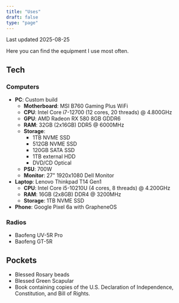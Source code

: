 ```yaml
---
title: "Uses"
draft: false
type: "page"
---
```


Last updated 2025-08-25

Here you can find the equipment I use most often.

## Tech

### Computers

- **PC**: Custom build
    - **Motherboard**: MSI B760 Gaming Plus WiFi
    - **CPU**: Intel Core i7-12700 (12 cores, 20 threads) @ 4.800GHz
    - **GPU**: AMD Radeon RX 580 8GB GDDR6
    - **RAM**: 32GB (2x16GB) DDR5 @ 6000MHz
    - **Storage**:
        - 1TB NVME SSD
        - 512GB NVME SSD
        - 120GB SATA SSD
        - 1TB external HDD
        - DVD/CD Optical
    - **PSU**: 700W
    - **Monitor**: 27" 1920x1080 Dell Monitor
- **Laptop**: Lenovo Thinkpad T14 Gen1
    - **CPU**: Intel Core i5-10210U (4 cores, 8 threads) @ 4.200GHz
    - **RAM**: 16GB (2x8GB) DDR4 @ 3200MHz
    - **Storage**: 1TB NVME SSD
- **Phone**: Google Pixel 6a with GrapheneOS

### Radios

- Baofeng UV-5R Pro
- Baofeng GT-5R

## Pockets

- Blessed Rosary beads
- Blessed Green Scapular
- Book containing copies of the U.S. Declaration of Independence, Constitution, and Bill of Rights.